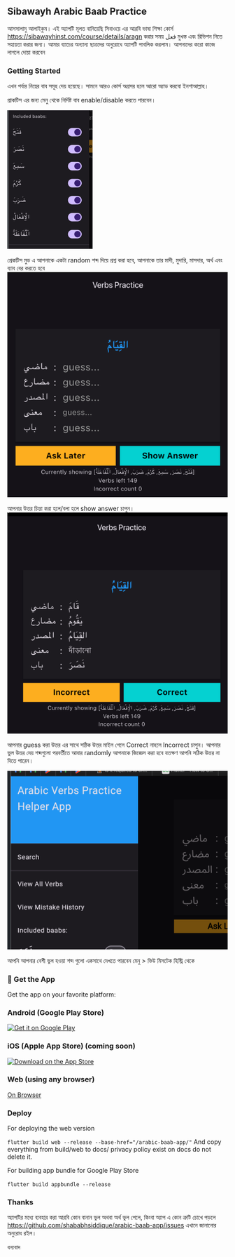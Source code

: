 ## Sibawayh Arabic Baab Practice

আসসালামু আলাইকুম। এই অ্যাপটি মূলত বানিয়েছি সিবাওয়ে এর আরবি ভাষা শিক্ষা কোর্স https://sibawayhinst.com/course/details/aragn করার সময় فعل মুখস্ত এবং রিভিশন নিতে সহায়তা করার জন্য। আমার ব্যাচের অন্যান্য ছাত্রদের অনুরোধে অ্যাপটি পাবলিক করলাম। আপনাদের করো কাজে লাগলে দোয়া করবেন  

### Getting Started

এখন পর্যন্ত নিম্নের বাব সমূহ দেয় হয়েছে। সামনে আরও কোর্স অগ্রসর হলে আরো অ্যাড করবো ইনশাআল্লাহ। 

প্রাকটিস এর জন্য মেনু থেকে নির্দিষ্ট বাব enable/disable করতে পারবেন।

![current_baab.png](docs/assets/current_baab.png)

প্রেকটিস মুড এ আপনাকে একটা random শব্দ দিয়ে প্রশ্ন করা হবে, আপনাকে তার মাদী, মুদারি, মাসদার, অর্থ এবং ব্যাব বের করতে হবে 
![question.png](docs/assets/question.png)

আপনার উত্তর চিন্তা করা হলে/বলা হলে show answer চাপুন। 
![answer.png](docs/assets/answer.png)

আপনার guess করা উত্তর এর সাথে সঠিক উত্তর মাইল গেলে Correct নাহলে Incorrect চাপুন। আপনার ভুল উত্তর দেয় শব্দগুলো পরবর্তীতে আবার randomly আপনাকে জিজ্ঞেস করা হবে যতক্ষণ আপনি সঠিক উত্তর না দিতে পারেন।  

![mistake_history.png](docs/assets/mistake_history.png)

আপনি আপনার বেশী ভুল হওয়া শব্দ গুলো একসাথে দেখতে পারবেন মেনু > ভিউ মিসটেক হিস্ট্রি থেকে 


### 📲 Get the App

Get the app on your favorite platform:

### Android (Google Play Store)
[![Get it on Google Play](https://upload.wikimedia.org/wikipedia/commons/7/78/Google_Play_Store_badge_EN.svg)](https://play.google.com/store/apps/details?id=com.shababhsiddique.baabpractice)

### iOS (Apple App Store) (coming soon)
[![Download on the App Store](https://upload.wikimedia.org/wikipedia/commons/3/3c/Download_on_the_App_Store_Badge.svg)](https://apps.apple.com/app/id123456789)

### Web (using any browser)
[On Browser](https://shababhsiddique.github.io/arabic-baab-app/)


### Deploy

For deploying the web version

`
flutter build web --release --base-href="/arabic-baab-app/"
`
And copy everything from build/web to docs/
privacy policy exist on docs do not delete it.

For building app bundle for Google Play Store

`
flutter build appbundle --release
`


### Thanks

অ্যাপটির মধ্যে ব্যবহার করা আরবি কোন বানান ভুল অথবা অর্থ ভুল পেলে, কিংবা অ্যাপ এ কোন ত্রুটি চোখে পড়লে https://github.com/shababhsiddique/arabic-baab-app/issues এখানে জানানোর অনুরোধ রইল। 

ধন্যবাদ 